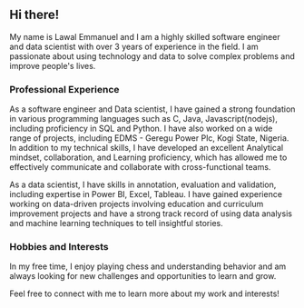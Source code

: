 ## Hi there!
My name is Lawal Emmanuel and I am a highly skilled software engineer and data scientist with over 3 years of experience in the field. I am passionate about using technology and data to solve complex problems and improve people's lives. 

### Professional Experience
As a software engineer and Data scientist, I have gained a strong foundation in various programming languages such as C, Java, Javascript(nodejs), including proficiency in SQL and Python. I have also worked on a wide range of projects, including EDMS - Geregu Power Plc, Kogi State, Nigeria. In addition to my technical skills, I have developed an excellent Analytical mindset, collaboration, and Learning proficiency, which has allowed me to effectively communicate and collaborate with cross-functional teams.

As a data scientist, I have skills in annotation, evaluation and validation, including expertise in Power BI, Excel, Tableau. I have gained experience working on data-driven projects involving education and curriculum improvement projects and have a strong track record of using data analysis and machine learning techniques to tell insightful stories.

### Hobbies and Interests
In my free time, I enjoy playing chess and understanding behavior and am always looking for new challenges and opportunities to learn and grow. 



Feel free to connect with me to learn more about my work and interests!

